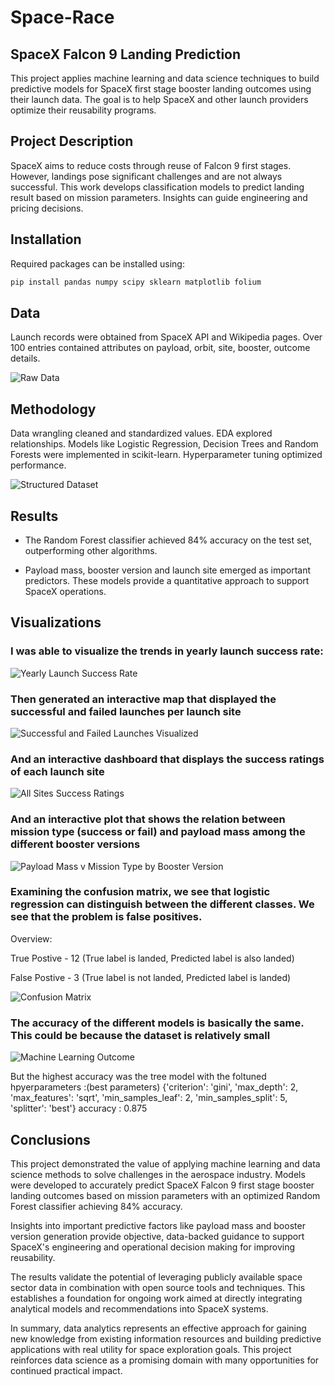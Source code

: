 # Space-Race

## SpaceX Falcon 9 Landing Prediction
This project applies machine learning and data science techniques to build predictive models for SpaceX first stage booster landing outcomes using their launch data. The goal is to help SpaceX and other launch providers optimize their reusability programs.

## Project Description
SpaceX aims to reduce costs through reuse of Falcon 9 first stages. However, landings pose significant challenges and are not always successful. This work develops classification models to predict landing result based on mission parameters. Insights can guide engineering and pricing decisions.

## Installation

Required packages can be  installed using:
```bash
pip install pandas numpy scipy sklearn matplotlib folium
```

## Data
Launch records were obtained from SpaceX API and Wikipedia pages. Over 100 entries contained attributes on payload, orbit, site, booster, outcome details.

![Raw Data](images/dataprep/1-rawdata.png)

## Methodology
Data wrangling cleaned and standardized values. EDA explored relationships. Models like Logistic Regression, Decision Trees and Random Forests were implemented in scikit-learn. Hyperparameter tuning optimized performance.

![Structured Dataset](images/dataprep/5-structureddataset.png) 

## Results
- The Random Forest classifier achieved 84% accuracy on the test set, outperforming other algorithms. 


- Payload mass, booster version and launch site emerged as important predictors. These models provide a quantitative approach to support SpaceX operations.


## Visualizations

### I was able to visualize the trends in yearly launch success rate:

![Yearly Launch Success Rate](images/pandasvisualization/6-yearlylaunchsuccessrate.png)

### Then generated an interactive map that displayed the successful and failed launches per launch site

![Successful and Failed Launches Visualized](images/interactivemaps/12-launchlocationsclusteredmarkers-zoom.png)

### And an interactive dashboard that displays the success ratings of each launch site

![All Sites Success Ratings](images/interactivemaps/15-dashboard-all.png)

### And an interactive plot that shows the relation between mission type (success or fail) and payload mass among the different booster versions

![Payload Mass v Mission Type by Booster Version](images/interactivemaps/17-dashboard-payloadmass-vs-boosterversion.png)

### Examining the confusion matrix, we see that logistic regression can distinguish between the different classes.  We see that the problem is false positives.

Overview:

True Postive - 12 (True label is landed, Predicted label is also landed)

False Postive - 3 (True label is not landed, Predicted label is landed)

![Confusion Matrix](images/machinelearning/19-logreg-confusionmatrix.png)



### The accuracy of the different models is basically the same. This could be because the dataset is relatively small

![Machine Learning Outcome](images/machinelearning/20-bestclassificationscore.png)

But the highest accuracy was the tree model with the foltuned hpyerparameters :(best parameters)  {'criterion': 'gini', 'max_depth': 2, 'max_features': 'sqrt', 'min_samples_leaf': 2, 'min_samples_split': 5, 'splitter': 'best'}
accuracy : 0.875

## Conclusions

This project demonstrated the value of applying machine learning and data science methods to solve challenges in the aerospace industry. Models were developed to accurately predict SpaceX Falcon 9 first stage booster landing outcomes based on mission parameters with an optimized Random Forest classifier achieving 84% accuracy.

Insights into important predictive factors like payload mass and booster version generation provide objective, data-backed guidance to support SpaceX's engineering and operational decision making for improving reusability.

The results validate the potential of leveraging publicly available space sector data in combination with open source tools and techniques. This establishes a foundation for ongoing work aimed at directly integrating analytical models and recommendations into SpaceX systems.

In summary, data analytics represents an effective approach for gaining new knowledge from existing information resources and building predictive applications with real utility for space exploration goals. This project reinforces data science as a promising domain with many opportunities for continued practical impact.

